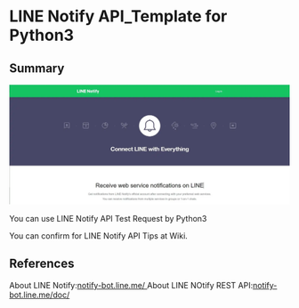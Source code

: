 # LINE Notify API_Template for Python3
## Summary
<img src="LINE_Notify_IMAGE.webp">

You can use LINE Notify API Test Request by Python3

You can confirm for LINE Notify API Tips at Wiki.

## References
About LINE Notify:[notify-bot.line.me/ ](https://notify-bot.line.me/)
About LINE NOtify REST API:[notify-bot.line.me/doc/](https://notify-bot.line.me/doc/)
